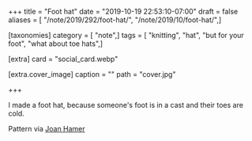 +++
title = "Foot hat"
date = "2019-10-19 22:53:10-07:00"
draft = false
aliases = [ "/note/2019/292/foot-hat/", "/note/2019/10/foot-hat/",]

[taxonomies]
category = [ "note",]
tags = [ "knitting", "hat", "but for your foot", "what about toe hats",]

[extra]
card = "social_card.webp"

[extra.cover_image]
caption = ""
path = "cover.jpg"

+++

I made a foot hat, because someone's foot is in a cast and their toes are cold.

Pattern via [Joan Hamer](https://web.archive.org/web/20090222140829/http://www.fibergypsy.com/pmkn/toecover.html)